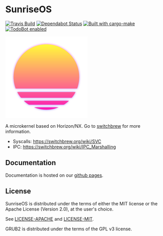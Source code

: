 # SunriseOS

[![Travis Build](https://img.shields.io/travis/sunriseos/SunriseOS.svg?logo=travis)](https://travis-ci.org/sunriseos/SunriseOS) [![Dependabot Status](https://api.dependabot.com/badges/status?host=github&repo=sunriseos/SunriseOS)](https://dependabot.com) [![Built with cargo-make](https://sagiegurari.github.io/cargo-make/assets/badges/cargo-make.svg)](https://sagiegurari.github.io/cargo-make) [![TodoBot enabled](https://rawcdn.githack.com/SunriseOS/SunriseOS/c7d1e79fc50f38fc64b1099646bcda430c8074fa/.github/res/todobot_is_awesome.svg)](https://todo.jasonet.co/)

![synthwave sunrise](.github/res/sunrise_256.png)

A microkernel based on Horizon/NX. Go to [switchbrew](https://switchbrew.org/) for more information.

- Syscalls: https://switchbrew.org/wiki/SVC
- IPC: https://switchbrew.org/wiki/IPC_Marshalling

## Documentation

Documentation is hosted on our [github pages](https://sunriseos.github.io/SunriseOS/master/).

## License

SunriseOS is distributed under the terms of either the MIT license or the Apache
License (Version 2.0), at the user's choice.

See [LICENSE-APACHE](LICENSE-APACHE) and [LICENSE-MIT](LICENSE-MIT).

GRUB2 is distributed under the terms of the GPL v3 license.
